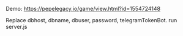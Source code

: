 Demo: https://pepelegacy.io/game/view.html?id=1554724148

Replace dbhost, dbname, dbuser, password, telegramTokenBot. run server.js
